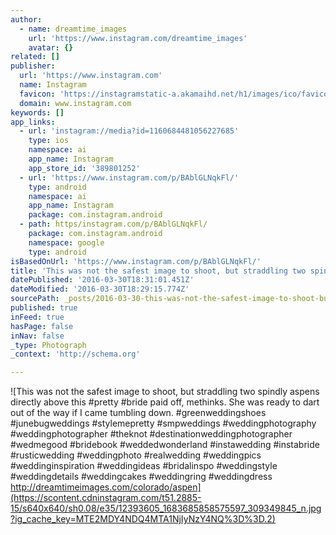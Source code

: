 ```yaml
---
author:
  - name: dreamtime_images
    url: 'https://www.instagram.com/dreamtime_images'
    avatar: {}
related: []
publisher:
  url: 'https://www.instagram.com'
  name: Instagram
  favicon: 'https://instagramstatic-a.akamaihd.net/h1/images/ico/favicon.ico/7cdab0872b15.ico'
  domain: www.instagram.com
keywords: []
app_links:
  - url: 'instagram://media?id=1160684481056227685'
    type: ios
    namespace: ai
    app_name: Instagram
    app_store_id: '389801252'
  - url: 'https://www.instagram.com/p/BAblGLNqkFl/'
    type: android
    namespace: ai
    app_name: Instagram
    package: com.instagram.android
  - path: https/instagram.com/p/BAblGLNqkFl/
    package: com.instagram.android
    namespace: google
    type: android
isBasedOnUrl: 'https://www.instagram.com/p/BAblGLNqkFl/'
title: 'This was not the safest image to shoot, but straddling two spindly aspens directly above this #pretty #bride paid off, methinks. She was ready to dart out of the way if I came tumbling down. #greenweddingshoes #junebugweddings #stylemepretty #smpweddings #weddingphotography #weddingphotographer #theknot #destinationweddingphotographer #wedmegood #bridebook #weddedwonderland #instawedding #instabride #rusticwedding #weddingphoto #realwedding #weddingpics #weddinginspiration #weddingideas #bridalinspo #weddingstyle #weddingdetails #weddingcakes #weddingring #weddingdress http://dreamtimeimages.com/colorado/aspen'
datePublished: '2016-03-30T18:31:01.451Z'
dateModified: '2016-03-30T18:29:15.774Z'
sourcePath: _posts/2016-03-30-this-was-not-the-safest-image-to-shoot-but-straddling-two-s.md
published: true
inFeed: true
hasPage: false
inNav: false
_type: Photograph
_context: 'http://schema.org'

---
```

![This was not the safest image to shoot, but straddling two spindly aspens directly above this #pretty #bride paid off, methinks. She was ready to dart out of the way if I came tumbling down. #greenweddingshoes #junebugweddings #stylemepretty #smpweddings #weddingphotography #weddingphotographer #theknot #destinationweddingphotographer #wedmegood #bridebook #weddedwonderland #instawedding #instabride #rusticwedding #weddingphoto #realwedding #weddingpics #weddinginspiration #weddingideas #bridalinspo #weddingstyle #weddingdetails #weddingcakes #weddingring #weddingdress http://dreamtimeimages.com/colorado/aspen](https://scontent.cdninstagram.com/t51.2885-15/s640x640/sh0.08/e35/12393605_1683685858575597_309349845_n.jpg?ig_cache_key=MTE2MDY4NDQ4MTA1NjIyNzY4NQ%3D%3D.2)